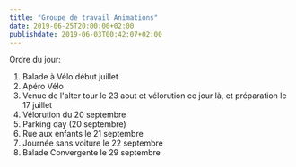```yaml
---
title: "Groupe de travail Animations"
date: 2019-06-25T20:00:00+02:00
publishdate: 2019-06-03T00:42:07+02:00
---
```


Ordre du jour: 

1. Balade à Vélo début juillet
2. Apéro Vélo
3. Venue de l'alter tour le 23 aout et vélorution ce jour là, et préparation le 17 juillet
4. Vélorution du 20 septembre
5. Parking day (20 septembre)
6. Rue aux enfants le 21 septembre
7. Journée sans voiture le 22 septembre
8. Balade Convergente le 29 septembre


